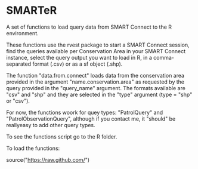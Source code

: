 # SMARTeR
A set of functions to load query data from SMART Connect to the R environment. 

These functions use the rvest package to start a SMART Connect session, find the queries available per Conservation Area in your SMART Connect instance, select the query output you want to load in R, in a comma-separated format (.csv) or as a sf object (.shp). 

The function "data.from.connect" loads data from the conservation area provided in the argument "name.conservation.area" as requested by the query provided in the "query_name" argument. The formats available are "csv" and "shp" and they are selected in the "type" argument (type = "shp" or "csv"). 

For now, the functions woork for quey types: "PatrolQuery" and "PatrolObservationQuery", although if you contact me, it "should" be reallyeasy to add other query types. 

To see the functions script go to the R folder.

To load the functions: 

source("https://raw.github.com/")
